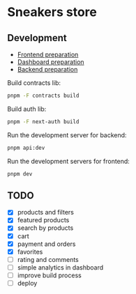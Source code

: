 # Sneakers store

## Development

- [Frontend preparation](/apps/web-store/README.md)
- [Dashboard preparation](/apps/dashboard/README.md)
- [Backend preparation](/apps/backend/README.md)

Build contracts lib:

```bash
pnpm -F contracts build
```

Build auth lib:

```bash
pnpm -F next-auth build
```

Run the development server for backend:

```bash
pnpm api:dev
```

Run the development servers for frontend:

```bash
pnpm dev
```

## TODO

- [x] products and filters
- [x] featured products
- [x] search by products
- [x] cart
- [x] payment and orders
- [x] favorites
- [ ] rating and comments
- [ ] simple analytics in dashboard
- [ ] improve build process
- [ ] deploy
